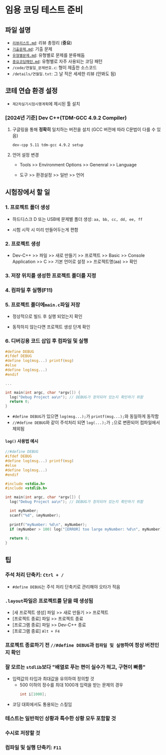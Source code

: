 # 임용 코딩 테스트 준비
## 파일 설명
- [`리뷰리스트.md`](리뷰리스트.md): 리뷰 총정리 (**중요**)
- [`기출문제.md`](기출문제.md): 기출 문제
- [`유형별문제.md`](유형별문제.md): 유형별로 문제를 분류해둠
- [`중요코딩패턴.md`](중요코딩패턴.md): 유형별로 자주 사용되는 코딩 패턴
- `/code/연월일_문제번호.c`: 형이 제출한 소스코드
- `/details/연월일.txt`: 그 날 적은 세세한 리뷰 (안봐도 됨)

## 코테 연습 환경 설정
* `제2차실기시험시행계획`에 제시된 툴 설치

### [2024년 기준] Dev C++(TDM-GCC 4.9.2 Compiler)
1. 구글링을 통해 **정확히** 일치하는 버전을 설치 (GCC 버전에 따라 C문법이 다를 수 있음)

    ```
    dev-cpp 5.11 tdm-gcc 4.9.2 setup
    ```

1. 언어 설정 변경
   
    - Tools >> Environment Options >> Genenral >> Language

    - 도구 >> 환경설정 >> 일반 >> 언어

## 시험장에서 할 일
### 1. 프로젝트 폴더 생성

  - 하드디스크 D 또는 USB에 문제별 폴더 생성: `aa, bb, cc, dd, ee, ff`

  - 시험 시작 시 미리 만들어두는게 편함

### 2. 프로젝트 생성
  - Dev-C++ >> 파일 >> 새로 만들기 >> 프로젝트 >> Basic >> Console Application >> C >> 기본 언어로 설정 >> 프로젝트명(aa) >> 확인

### 3. 저장 위치를 생성한 프로젝트 폴더를 지정

### 4. 컴파일 후 실행(F11)

### 5. 프로젝트 폴더에`main.c`파일 저장
  - 정상적으로 빌드 후 실행 되었는지 확인

  - 동작하지 않는다면 프로젝트 생성 단계 확인

### 6. 디버깅용 코드 삽입 후 컴파일 및 실행
  ```c
  #define DEBUG
  #ifdef DEBUG
  #define log(msg...) printf(msg)
  #else
  #define log(msg...)
  #endif

  ...

  int main(int argc, char *argv[]) {
    log("Debug Project aa\n"); // DEBUG가 정의되어 있는지 확인하기 위함
    return 0;
  }
  ```

  - `#define DEBUG`가 있으면 `log(msg...);`가 `printf(msg...);`와 동일하게 동작함
  - `//#define DEBUG`와 같이 주석처리 되면 `log(...);`가 `;`으로 변환되어 컴파일에서 제외됨

#### `log()` 사용법 예시
  ```c
  //#define DEBUG
  #ifdef DEBUG
  #define log(msg...) printf(msg)
  #else
  #define log(msg...)
  #endif
  
  #include <stdio.h>
  #include <stdlib.h>
  
  int main(int argc, char *argv[]) {
    log("Debug Project aa\n"); // DEBUG가 정의되어 있는지 확인하기 위함

    int myNumber;
    scanf("%d", &myNumber);
    
    printf("myNumber: %d\n", myNumber);
    if (myNumber > 100) log("[ERROR] too large myNumber: %d\n", myNumber);
    
    return 0;
  }
  ```

## 팁
### 주석 처리 단축키: `Ctrl + /`
- `#define DEBUG`는 주석 처리 단축키로 관리해야 오타가 적음

### `.layout`파일은 프로젝트를 닫을 때 생성됨
- [새 프로젝트 생성] 파일 >> 새로 만들기 >> 프로젝트
- [프로젝트 종료] 파일 >> 프로젝트 종료
- [프로그램 종료] 파일 >> Dev-C++ 종료
- [프로그램 종료] `Alt + F4`
   
### 프로젝트 종료하기 전 `//#define DEBUG`과 `컴파일 및 실행`하여 정상 버전인지 확인

### 잘 모르는 `stdlib`보다 "배열로 푸는 편이 실수가 적고, 구현이 빠름"
- 입력값의 타입과 최대값을 유의하여 정의할 것
    - 500 이하의 정수를 최대 1000개 입력을 받는 문제의 경우
      ```c
      int i[1000];
      ```
- 코딩 대회에서도 통용되는 스킬임

### 테스트는 일반적인 상황과 특수한 상황 모두 포함할 것

### 수시로 저장할 것

### 컴파일 및 실행 단축키: `F11`

